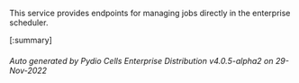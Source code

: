 






This service provides endpoints for managing jobs directly in the enterprise scheduler.

[:summary]

###### Auto generated by Pydio Cells Enterprise Distribution v4.0.5-alpha2 on 29-Nov-2022
